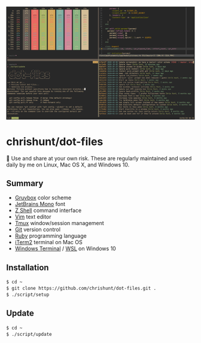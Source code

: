 ![screenshot image](https://raw.githubusercontent.com/chrishunt/dot-files/master/.screenshot.png)

# chrishunt/dot-files

:wrench: Use and share at your own risk. These are regularly maintained and
used daily by me on Linux, Mac OS X, and Windows 10.

## Summary

- [Gruvbox](https://github.com/morhetz/gruvbox) color scheme
- [JetBrains Mono](https://www.jetbrains.com/lp/mono/) font
- [Z Shell](http://zsh.sourceforge.net/) command interface
- [Vim](https://www.vim.org/) text editor
- [Tmux](https://github.com/tmux/tmux) window/session management
- [Git](https://git-scm.com/) version control
- [Ruby](https://www.ruby-lang.org/en/) programming language
- [iTerm2](https://iterm2.com/) terminal on Mac OS
- [Windows Terminal](https://github.com/microsoft/terminal) / [WSL](https://docs.microsoft.com/en-us/windows/wsl/install-win10) on Windows 10

## Installation

```bash
$ cd ~
$ git clone https://github.com/chrishunt/dot-files.git .
$ ./script/setup
```

## Update

```bash
$ cd ~
$ ./script/update
```
